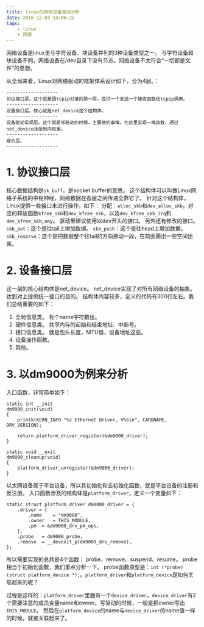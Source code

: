 ```yaml
---
title: linux的网络设备驱动分析
date: 2016-12-03 14:06:22
tags:
	- linux
	- 网络
---
```

网络设备是linux里与字符设备、块设备并列的3种设备类型之一。
与字符设备和块设备不同，网络设备在/dev目录下没有节点。网络设备不太符合“一切都是文件”的思想。


从全局来看，Linux对网络驱动的框架体系设计如下，分为4层。：
```
-------------------
协议接口层。这个就是跟tcpip对接的那一层，提供一个发送一个接收函数给tcpip调用。
-------------------
设备接口层。核心就是net_device这个结构体。
-------------------
设备驱动实现层。这个就是写驱动的时候，主要做的事情，在这里实现一堆函数，通过net_device注册到内核里。
-------------------
媒介层。
-------------------
```
# 1. 协议接口层
核心数据结构是`sk_buff`。是socket buffer的意思。
这个结构体可以叫做Linux网络子系统的中枢神经，网络数据在各层之间传递全靠它了。
针对这个结构体，Linux提供一些接口来进行操作，如下：
分配：`alloc_skb`和`dev_alloc_skb`。对应的释放函数`kfree_skb`和`dev_kfree_skb`，以及`dev_kfree_skb_irq`和`dev_kfree_skb_any`。
驱动里建议使用以dev开头的接口。
另外还有修改的接口。
`skb_put`：这个是往tail上增加数据。
`skb_push`：这个是往head上增加数据。
`skb_reserve`：这个是把数据整个往tail的方向挪动一段，在前面腾出一些空间出来。

# 2. 设备接口层
这一层的核心结构体是net_device。
net_device实现了对所有网络设备的抽象。达到对上提供统一接口的目的。
结构体内容较多，定义的代码有300行左右。我们总结重要的如下：
1. 全局信息类。
有个name字符数组。
2. 硬件信息类。
共享内存的起始和结束地址、中断号。
3. 接口信息类。
就是包头长度，MTU值，设备地址这些。
4. 设备操作函数。
5. 其他。


# 3. 以dm9000为例来分析

入口函数，非常简单如下：
```
static int __init
dm9000_init(void)
{
	printk(KERN_INFO "%s Ethernet Driver, V%s\n", CARDNAME, DRV_VERSION);

	return platform_driver_register(&dm9000_driver);
}

static void __exit
dm9000_cleanup(void)
{
	platform_driver_unregister(&dm9000_driver);
}
```
以太网设备属于平台设备，所以其初始化和去初始化函数，就是平台设备的注册和反注册。
入口函数涉及的结构体是`platform_driver`，定义一个变量如下：
```
static struct platform_driver dm9000_driver = {
	.driver	= {
		.name    = "dm9000",
		.owner	 = THIS_MODULE,
		.pm	 = &dm9000_drv_pm_ops,
	},
	.probe   = dm9000_probe,
	.remove  = __devexit_p(dm9000_drv_remove),
};
```
所以需要实现的总共是4个函数：
probe、remove、suspend、resume。
probe相当于初始化函数，我们重点分析一下。
probe函数原型是：`int (*probe)(struct platform_device *);`。`platform_driver`和`platform_device`是如何关联起来的呢？

过程是这样的：`platform_driver`里面有一个`device_driver`，`device_driver`有2个需要注意的成员变量name和owner。写驱动的时候，一般是把owner写出`THIS_MODULE`。
然后在`platform_device`的name与`device_driver`的name值一样的时候，就被关联起来了。







